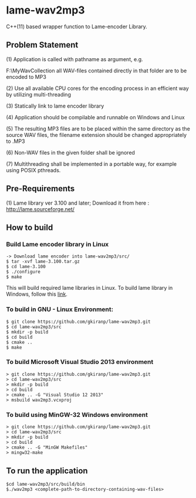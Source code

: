 # lame-wav2mp3
C++(11) based wrapper function to Lame-encoder Library.

## Problem Statement
(1) Application is called with pathname as argument, e.g.

<applicationname> F:\MyWavCollection all WAV-files contained directly in that folder are to be encoded to MP3
  
(2) Use all available CPU cores for the encoding process in an efficient way by utilizing multi-threading

(3) Statically link to lame encoder library

(4) Application should be compilable and runnable on Windows and Linux

(5) The resulting MP3 files are to be placed within the same directory as the source WAV files, the filename extension should be changed appropriately to .MP3

(6) Non-WAV files in the given folder shall be ignored

(7) Multithreading shall be implemented in a portable way, for example using POSIX pthreads.

## Pre-Requirements

(1) Lame library ver 3.100 and later; Download it from here : http://lame.sourceforge.net/

## How to build
### Build Lame encoder library in Linux
	-> Download lame encoder into lame-wav2mp3/src/
	$ tar -xvf lame-3.100.tar.gz
	$ cd lame-3.100
	$ ./configure
	$ make
This will build required lame libraries in Linux. To build lame library in Windows, follow this [link](https://wehuberconsultingllc.com/wordpress/2007/12/30/building-the-lame-mp3-encoder-using-visual-studio-8-express/).

### To build in GNU - Linux Environment:
	$ git clone https://github.com/gkiranp/lame-wav2mp3.git
	$ cd lame-wav2mp3/src
	$ mkdir -p build
	$ cd build
	$ cmake ..
	$ make

### To build Microsoft Visual Studio 2013 environment
	> git clone https://github.com/gkiranp/lame-wav2mp3.git
	> cd lame-wav2mp3/src
	> mkdir -p build
	> cd build
	> cmake .. -G "Visual Studio 12 2013"
	> msbuild wav2mp3.vcxproj

### To build using MinGW-32 Windows environment
	> git clone https://github.com/gkiranp/lame-wav2mp3.git
	> cd lame-wav2mp3/src
	> mkdir -p build
	> cd build
	> cmake .. -G "MinGW Makefiles"
	> mingw32-make
	
## To run the application
	$cd lame-wav2mp3/src/build/bin
	$./wav2mp3 <complete-path-to-directory-containing-wav-files>

	    
